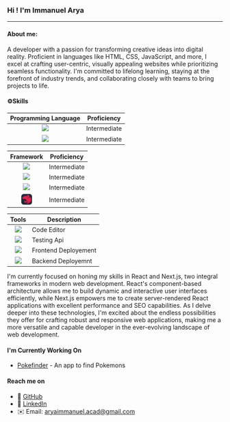 ### Hi ! I'm Immanuel Arya

---

#### About me:

A developer with a passion for transforming creative ideas into digital reality. Proficient in languages like HTML, CSS, JavaScript, and more, I excel at crafting user-centric, visually appealing websites while prioritizing seamless functionality. I'm committed to lifelong learning, staying at the forefront of industry trends, and collaborating closely with teams to bring projects to life.

#### ⚙️Skills

|                                         Programming Language                                          | Proficiency  |
| :---------------------------------------------------------------------------------------------------: | ------------ |
|        <img src='https://logospng.org/download/javascript/logo-javascript-256.png' width='25'>        | Intermediate |
| <img src='https://cdn.iconscout.com/icon/free/png-256/free-typescript-1174965.png?f=webp' width='25'> | Intermediate |

|                                                                              Framework                                                                               | Proficiency  |
| :------------------------------------------------------------------------------------------------------------------------------------------------------------------: | ------------ |
|                                  <img src='https://cdn.iconscout.com/icon/free/png-256/free-react-1-282599.png?f=webp' width='25'>                                   | Intermediate |
| <img src='https://bradlc.gallerycdn.vsassets.io/extensions/bradlc/vscode-tailwindcss/0.11.8/1693861691512/Microsoft.VisualStudio.Services.Icons.Default' width='25'> | Intermediate |
|                                   <img src='https://static-00.iconduck.com/assets.00/nextjs-icon-256x256-rtk6xpgu.png' width='25'>                                   | Intermediate |
|                                  <img src='https://raw.githubusercontent.com/jpb06/jpb06/master/icons/NestJS-Dark.svg' width='25'>                                   | Intermediate |

|                                                Tools                                                | Description          |
| :-------------------------------------------------------------------------------------------------: | -------------------- |
|          <img src='https://code.visualstudio.com/assets/apple-touch-icon.png' width='25'>           | Code Editor          |
| <img src='https://cdn.iconscout.com/icon/free/png-256/free-postman-3521648-2945092.png' width='25'> | Testing Api          |
| <img src='https://cdn.iconscout.com/icon/free/png-256/free-netlify-3628945-3030170.png' width='25'> | Frontend Deployement |
|                   <img src='https://railway.app/brand/logo-dark.svg' width='25'>                    | Backend Deployemnt   |

I'm currently focused on honing my skills in React and Next.js, two integral frameworks in modern web development. React's component-based architecture allows me to build dynamic and interactive user interfaces efficiently, while Next.js empowers me to create server-rendered React applications with excellent performance and SEO capabilities. As I delve deeper into these technologies, I'm excited about the endless possibilities they offer for crafting robust and responsive web applications, making me a more versatile and capable developer in the ever-evolving landscape of web development.

#### I'm Currently Working On

- [Pokefinder](https://github.com/aryaimmanuel/pokefinder) - An app to find Pokemons

#### Reach me on

- 🔸 [GitHub](https://github.com/aryaimmanuel)
- 🔗 [LinkedIn](https://linkedin.com/in/aryaimmanuel)
- ✉️ Email: aryaimmanuel.acad@gmail.com
